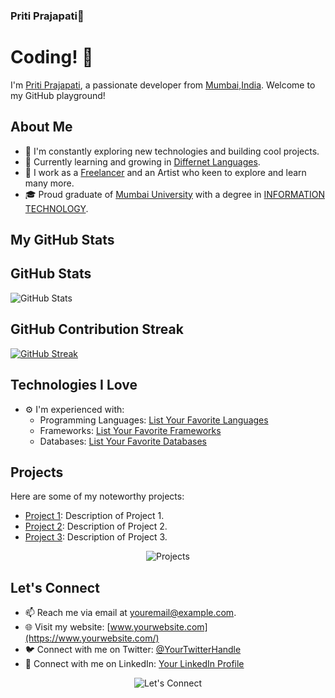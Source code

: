 ### Priti Prajapati👋

# Coding! 👋

I'm [Priti Prajapati](https://www.yourwebsite.com/), a passionate developer from [Mumbai,India](https://goo.gl/maps/9HwjyYPYtZo1YcVT6). Welcome to my GitHub playground!

<!-- About Me Section -->
## About Me

- 🚀 I'm constantly exploring new technologies and building cool projects.
- 🌱 Currently learning and growing in [Differnet Languages](#).
- 💼 I work as a [Freelancer](#) and an Artist who keen to explore and learn many more.
- 🎓 Proud graduate of [Mumbai University](#) with a degree in [INFORMATION TECHNOLOGY](#).

<!-- GitHub Stats Section -->

## My GitHub Stats

<!-- GitHub Stats Section -->
## GitHub Stats

<!-- Insert the dynamic GitHub stats section by using the following GitHub tag -->
![GitHub Stats](https://github-readme-stats.vercel.app/api?username=PRITIPRAJAPATI&show_icons=true&theme=dark)

<!-- GitHub Contribution Streak Section -->
## GitHub Contribution Streak

<!-- Insert the dynamic GitHub contribution streak section by using the following GitHub tag -->

[![GitHub Streak](https://streak-stats.demolab.com/?user=DenverCoder1&theme=ocean-gradient)](https://git.io/streak-stats)

<!-- Technologies I Love Section -->
## Technologies I Love

- ⚙️ I'm experienced with:
  - Programming Languages: [List Your Favorite Languages](#)
  - Frameworks: [List Your Favorite Frameworks](#)
  - Databases: [List Your Favorite Databases](#)

<!-- Projects Section -->
## Projects

Here are some of my noteworthy projects:

- [Project 1](https://github.com/YourGitHubUsername/Project1): Description of Project 1.
- [Project 2](https://github.com/YourGitHubUsername/Project2): Description of Project 2.
- [Project 3](https://github.com/YourGitHubUsername/Project3): Description of Project 3.

<p align="center">
  <img src="https://github.com/YourGitHubUsername/YourGitHubUsername/raw/main/assets/projects.gif" alt="Projects">
</p>

<!-- Let's Connect Section -->
## Let's Connect

- 📫 Reach me via email at [youremail@example.com](mailto:youremail@example.com).
- 🌐 Visit my website: [www.yourwebsite.com](https://www.yourwebsite.com/)
- 🐦 Connect with me on Twitter: [@YourTwitterHandle](https://twitter.com/YourTwitterHandle)
- 💼 Connect with me on LinkedIn: [Your LinkedIn Profile](https://www.linkedin.com/in/yourlinkedinprofile)

<p align="center">
  <img src="https://github.com/YourGitHubUsername/YourGitHubUsername/raw/main/assets/connect.gif" alt="Let's Connect">
</p>



